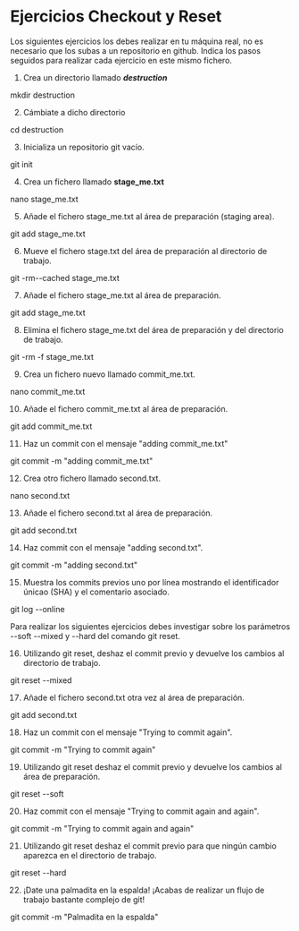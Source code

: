 # Ejercicios Checkout y Reset

Los siguientes ejercicios los debes realizar en tu máquina real, no es necesario que los subas a un repositorio en github. Indica los pasos seguidos para realizar cada ejercicio en este mismo fichero.

1. Crea un directorio llamado _**destruction**_

mkdir destruction

2. Cámbiate a dicho directorio 

cd destruction

3. Inicializa un repositorio git vacío. 

git init

4. Crea un fichero llamado **stage_me.txt**

nano stage_me.txt

5. Añade el fichero stage_me.txt al área de preparación (staging area).

git add stage_me.txt

6. Mueve el fichero stage.txt del área de preparación al directorio de trabajo.

git -rm--cached stage_me.txt

7. Añade el fichero stage_me.txt al área de preparación.

git add stage_me.txt

8. Elimina el fichero stage_me.txt del área de preparación y del directorio de trabajo.

git -rm -f stage_me.txt

9. Crea un fichero nuevo llamado commit_me.txt.

nano commit_me.txt

10. Añade el fichero commit_me.txt al área de preparación.

git add commit_me.txt

11. Haz un commit con el mensaje "adding commit_me.txt"

git commit -m "adding commit_me.txt"

12. Crea otro fichero llamado second.txt.

nano second.txt

13. Añade el fichero second.txt al área de preparación. 

git add second.txt

14. Haz commit con el mensaje "adding second.txt".

git commit -m "adding second.txt"

15. Muestra los commits previos uno por línea mostrando el identificador únicao (SHA) y el comentario asociado.

git log --online


Para realizar los siguientes ejercicios debes investigar sobre los parámetros --soft --mixed y --hard del comando git reset.

16. Utilizando git reset, deshaz el commit previo y devuelve los cambios al directorio de trabajo.

git reset --mixed

17. Añade el fichero second.txt otra vez al área de preparación.

git add second.txt

18. Haz un commit con el mensaje "Trying to commit again".

git commit -m "Trying to commit again"

19. Utilizando git reset deshaz el commit previo y devuelve los cambios al área de preparación.

git reset --soft

20. Haz commit con el mensaje "Trying to commit again and again".

git commit -m "Trying to commit again and again"

21. Utilizando git reset deshaz el commit previo para que ningún cambio aparezca en el directorio de trabajo.

git reset --hard

22. ¡Date una palmadita en la espalda! ¡Acabas de realizar un flujo de trabajo bastante complejo de git!
    
git commit -m "Palmadita en la espalda"
